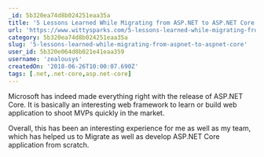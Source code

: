 ```yaml
---
_id: 5b320ea74d8b024251eaa35a
title: '5 Lessons Learned While Migrating from ASP.NET to ASP.NET Core'
url: 'https://www.wittysparks.com/5-lessons-learned-while-migrating-from-asp-net-to-asp-net-core/'
category: 5b320ea74d8b024251eaa35a
slug: '5-lessons-learned-while-migrating-from-aspnet-to-aspnet-core'
user_id: 5b320e064d8b021e41eaa359
username: 'zealousys'
createdOn: '2018-06-26T10:00:07.690Z'
tags: [.net,.net-core,asp.net-core]
---
```


Microsoft has indeed made everything right with the release of ASP.NET Core. It is basically an interesting web framework to learn or build web application to shoot MVPs quickly in the market.

Overall, this has been an interesting experience for me as well as my team, which has helped us to Migrate as well as develop ASP.NET Core application from scratch.
